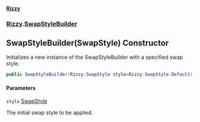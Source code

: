 #### [Rizzy](index 'index')
### [Rizzy](Rizzy 'Rizzy').[SwapStyleBuilder](Rizzy.SwapStyleBuilder 'Rizzy.SwapStyleBuilder')

## SwapStyleBuilder(SwapStyle) Constructor

Initializes a new instance of the SwapStyleBuilder with a specified swap style.

```csharp
public SwapStyleBuilder(Rizzy.SwapStyle style=Rizzy.SwapStyle.Default);
```
#### Parameters

<a name='Rizzy.SwapStyleBuilder.SwapStyleBuilder(Rizzy.SwapStyle).style'></a>

`style` [SwapStyle](Rizzy.SwapStyle 'Rizzy.SwapStyle')

The initial swap style to be applied.